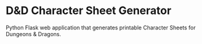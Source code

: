 # D&D Character Sheet Generator

Python Flask web application that generates printable Character Sheets for Dungeons & Dragons.

